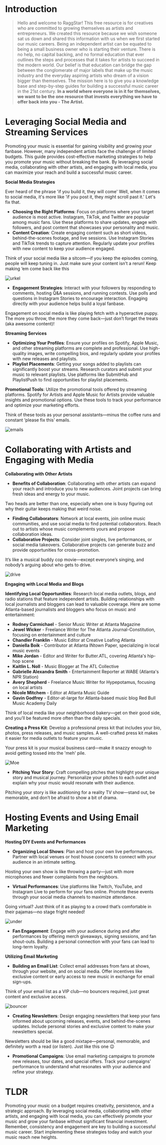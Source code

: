 <script lang='ts'>
  import BlogPageTemplate from '$lib/components/blog/BlogPageTemplate.svelte';
  import type { BlogCardProps } from '$lib/managers/BlogManager';
  import { orderedBlogPosts } from '$lib/managers/BlogManager';
  import { page } from '$app/stores';

  const blogPostInfo: BlogCardProps = orderedBlogPosts.find((post) => post.slug === $page.route.id?.split('/')[3]);
  const assetsUrl = `/blog/${blogPostInfo.image}`;

  const gif1 = `${assetsUrl}/gif1.gif`;
  const gif2 = `${assetsUrl}/gif2.gif`;
  const gif3 = `${assetsUrl}/gif3.gif`;
  const gif4 = `${assetsUrl}/gif4.gif`;
  const gif5 = `${assetsUrl}/gif5.gif`;
  const img1 = `${assetsUrl}/img1.jpeg`;
</script>

<BlogPageTemplate
  title={blogPostInfo.title}
  subtitle={blogPostInfo.subtitle}
  published_date={blogPostInfo.date_published}
  coverImg={blogPostInfo.image}>

# Introduction
> Hello and welcome to RaggStar! This free resource is for creatives who are committed to growing themselves as artists and entrepreneurs. We created this resource because we wish someone sat us down and shared this information with us when we first started our music careers. Being an independent artist can be equated to being a small business owner who is starting their venture. There is no help, no capital backing, and no formal education that ever outlines the steps and processes that it takes for artists to succeed in the modern world. Our belief is that education can bridge the gap between the conglomerate of major labels that make up the music industry and the everyday aspiring artists who dream of a vision bigger than themselves. The mission here is to give you a knowledge base and step-by-step guides for building a successful music career in the 21st century. **In a world where everyone is in it for themselves, we want to be the one resource that invests everything we have to offer back into you - The Artist.**

# Leveraging Social Media and Streaming Services

Promoting your music is essential for gaining visibility and growing your fanbase. However, many independent artists face the challenge of limited budgets. This guide provides cost-effective marketing strategies to help you promote your music without breaking the bank. By leveraging social media, collaborating with other artists, and engaging with local media, you can maximize your reach and build a successful music career.

**Social Media Strategies**

Ever heard of the phrase 'if you build it, they will come' Well, when it comes to social media, it's more like 'if you post it, they might scroll past it.' Let's fix that.



* **Choosing the Right Platforms**: Focus on platforms where your target audience is most active. Instagram, TikTok, and Twitter are popular among music fans. Use these platforms to share updates, engage with followers, and post content that showcases your personality and music.
* **Content Creation**: Create engaging content such as short videos, behind-the-scenes footage, and live sessions. Use Instagram Stories and TikTok trends to capture attention. Regularly update your profiles with new content to keep your audience engaged.

Think of your social media like a sitcom—if you keep the episodes coming, people will keep tuning in. Just make sure your content isn’t a rerun! Keep making ‘em come back like this

![urkel]({gif1})


* **Engagement Strategies**: Interact with your followers by responding to comments, hosting Q&A sessions, and running contests. Use polls and questions in Instagram Stories to encourage interaction. Engaging directly with your audience helps build a loyal fanbase.

Engagement on social media is like playing fetch with a hyperactive puppy. The more you throw, the more they come back—just don’t forget the treats (aka awesome content)!

**Streaming Services**



* **Optimizing Your Profiles**: Ensure your profiles on Spotify, Apple Music, and other streaming platforms are complete and professional. Use high-quality images, write compelling bios, and regularly update your profiles with new releases and playlists.
* **Playlist Placements**: Getting your songs added to playlists can significantly boost your streams. Research curators and submit your music to relevant playlists. Use platforms like SubmitHub and PlaylistPush to find opportunities for playlist placements.

**Promotional Tools**: Utilize the promotional tools offered by streaming platforms. Spotify for Artists and Apple Music for Artists provide valuable insights and promotional options. Use these tools to track your performance and optimize your marketing efforts.

Think of these tools as your personal assistants—minus the coffee runs and constant ‘please fix this’ emails.

![emails]({gif2})


# Collaborating with Artists and Engaging with Media

**Collaborating with Other Artists**



* **Benefits of Collaboration**: Collaborating with other artists can expand your reach and introduce you to new audiences. Joint projects can bring fresh ideas and energy to your music.

Two heads are better than one, especially when one is busy figuring out why their guitar keeps making that weird noise.



* **Finding Collaborators**: Network at local events, join online music communities, and use social media to find potential collaborators. Reach out to artists whose music complements yours and propose collaboration ideas.
* **Collaborative Projects**: Consider joint singles, live performances, or social media takeovers. Collaborative projects can generate buzz and provide opportunities for cross-promotion.

It’s like a musical buddy cop movie—except everyone’s singing, and nobody’s arguing about who gets to drive.

![drive]({gif3})

**Engaging with Local Media and Blogs**

**Identifying Local Opportunities**: Research local media outlets, blogs, and radio stations that feature independent artists. Building relationships with local journalists and bloggers can lead to valuable coverage. Here are some Atlanta-based journalists and bloggers who focus on music and entertainment:



* **Rodney Carmichael** - Senior Music Writer at Atlanta Magazine
* **Jewel Wicker** - Freelance Writer for The Atlanta Journal-Constitution, focusing on entertainment and culture
* **Chandler Franklin** - Music Editor at Creative Loafing Atlanta
* **Daniella Boik** - Contributor at Atlanta INtown Paper, specializing in local music events
* **Mike Jordan** - Editor and Writer for Butter.ATL, covering Atlanta's hip-hop scene
* **Kaitlin L. Noll** - Music Blogger at The ATL Collective
* **Gabrielle Alexandra Smith** - Entertainment Reporter at WABE (Atlanta's NPR Station)
* **Avery Shepherd** - Freelance Music Writer for Hypepotamus, focusing on local artists
* **Nicole Mitchem** - Editor at Atlanta Music Guide
* **Gavin Godfrey** - Editor-at-large for Atlanta-based music blog Red Bull Music Academy Daily

Think of local media like your neighborhood bakery—get on their good side, and you’ll be featured more often than the daily specials.

**Creating a Press Kit**: Develop a professional press kit that includes your bio, photos, press releases, and music samples. A well-crafted press kit makes it easier for media outlets to feature your music.

Your press kit is your musical business card—make it snazzy enough to avoid getting tossed into the 'meh' pile.

![Moe]({img1})

* **Pitching Your Story**: Craft compelling pitches that highlight your unique story and musical journey. Personalize your pitches to each outlet and explain why your music would resonate with their audience.

Pitching your story is like auditioning for a reality TV show—stand out, be memorable, and don’t be afraid to show a bit of drama.


# Hosting Events and Using Email Marketing

**Hosting DIY Events and Performances**



* **Organizing Local Shows**: Plan and host your own live performances. Partner with local venues or host house concerts to connect with your audience in an intimate setting.

Hosting your own show is like throwing a party—just with more microphones and fewer complaints from the neighbors.



* **Virtual Performances**: Use platforms like Twitch, YouTube, and Instagram Live to perform for your fans online. Promote these events through your social media channels to maximize attendance.

Going virtual? Just think of it as playing to a crowd that’s comfortable in their pajamas—no stage fright needed!

![under]({gif4})

* **Fan Engagement**: Engage with your audience during and after performances by offering merch giveaways, signing sessions, and fan shout-outs. Building a personal connection with your fans can lead to long-term loyalty.

**Utilizing Email Marketing**



* **Building an Email List**: Collect email addresses from fans at shows, through your website, and on social media. Offer incentives like exclusive content or early access to new music in exchange for email sign-ups.

Think of your email list as a VIP club—no bouncers required, just great content and exclusive access.

![bouncer]({gif5})

* **Creating Newsletters**: Design engaging newsletters that keep your fans informed about upcoming releases, events, and behind-the-scenes updates. Include personal stories and exclusive content to make your newsletters special.

Newsletters should be like a good mixtape—personal, memorable, and definitely worth a read (or listen). Just like this one 😉



* **Promotional Campaigns**: Use email marketing campaigns to promote new releases, tour dates, and special offers. Track your campaigns’ performance to understand what resonates with your audience and refine your strategy.


# TLDR

Promoting your music on a budget requires creativity, persistence, and a strategic approach. By leveraging social media, collaborating with other artists, and engaging with local media, you can effectively promote your music and grow your fanbase without significant financial investment. Remember, consistency and engagement are key to building a successful music career. Start implementing these strategies today and watch your music reach new heights.

</BlogPageTemplate>

